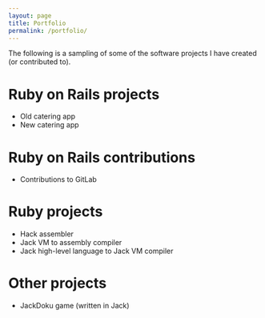 ```yaml
---
layout: page
title: Portfolio
permalink: /portfolio/
---
```

The following is a sampling of some of the software projects I have created (or contributed to).

# Ruby on Rails projects
* Old catering app
* New catering app

# Ruby on Rails contributions
* Contributions to GitLab

# Ruby projects
* Hack assembler
* Jack VM to assembly compiler
* Jack high-level language to Jack VM compiler

# Other projects
* JackDoku game (written in Jack)
